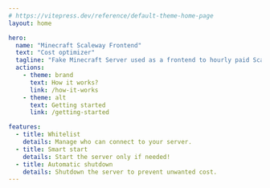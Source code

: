 ```yaml
---
# https://vitepress.dev/reference/default-theme-home-page
layout: home

hero:
  name: "Minecraft Scaleway Frontend"
  text: "Cost optimizer"
  tagline: "Fake Minecraft Server used as a frontend to hourly paid Scaleway servers."
  actions:
    - theme: brand
      text: How it works?
      link: /how-it-works
    - theme: alt
      text: Getting started
      link: /getting-started

features:
  - title: Whitelist
    details: Manage who can connect to your server.
  - title: Smart start
    details: Start the server only if needed!
  - title: Automatic shutdown
    details: Shutdown the server to prevent unwanted cost.
---
```


